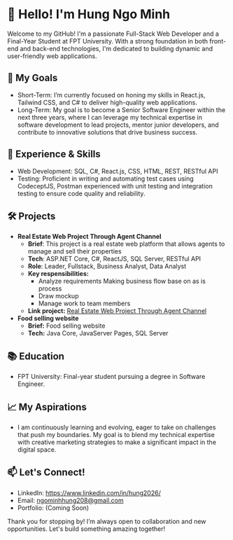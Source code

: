 # 👋 Hello! I'm **Hung Ngo Minh**

Welcome to my GitHub! I'm a passionate Full-Stack Web Developer and a Final-Year Student at FPT University. With a strong foundation in both front-end and back-end technologies, I'm dedicated to building dynamic and user-friendly web applications.

## 🎯 My Goals
 - Short-Term: I’m currently focused on honing my skills in React.js, Tailwind CSS, and C# to deliver high-quality web applications.
 - Long-Term: My goal is to become a Senior Software Engineer within the next three years, where I can leverage my technical expertise in software development to lead projects, mentor junior developers, and contribute to innovative solutions that drive business success.
   
## 🌟 Experience & Skills
 - Web Development: SQL, C#, React.js, CSS, HTML, REST, RESTful API
 - Testing: Proficient in writing and automating test cases using CodeceptJS, Postman experienced with unit testing and integration testing to ensure code quality and reliability.

## 🛠 Projects
- **Real Estate Web Project Through Agent Channel**
    - **Brief**: This project is a real estate web platform that allows agents to manage and sell their properties
    - **Tech**: ASP.NET Core, C#, ReactJS, SQL Server, RESTful API
    - **Role**: Leader, Fullstack, Business Analyst, Data Analyst
    - **Key respensibilities:**
      - Analyze requirements Making business flow base on as is process
      - Draw mockup
      - Manage work to team members  
    - **Link project:** [Real Estate Web Project Through Agent Channel](https://github.com/mhung2026/Real-Estate-Web-Project-Through-Agent-Channel)
- **Food selling website**
    - **Brief:** Food selling website
    - **Tech:** Java Core, JavaServer Pages, SQL Server

## 📚 Education
 - FPT University: Final-year student pursuing a degree in Software Engineer.
## 📈 My Aspirations
 - I am continuously learning and evolving, eager to take on challenges that push my boundaries. My goal is to blend my technical expertise with creative marketing strategies to make a significant impact in the digital space.

## 📫 Let's Connect!
 - LinkedIn: https://www.linkedin.com/in/hung2026/
 - Email: ngominhhung208@gmail.com
 - Portfolio: (Coming Soon)

Thank you for stopping by! I’m always open to collaboration and new opportunities. Let's build something amazing together!
